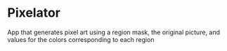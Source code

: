 # Pixelator
App that generates pixel art using a region mask, the original picture, and values for the colors corresponding to each region

